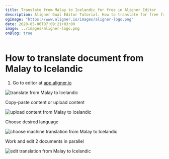 ```yaml
---
title: Translate from Malay to Icelandic for free in Aligner Editor
description: Aligner Dual Editor Tutorial. How to translate for free from Malay to Icelandic. Aligner is multilingual document management platform. 
ogImage: "https://www.aligner.io/images/aligner-logo.png"
date: 2020-05-06T07:09:21+03:00
image: ../images/aligner-logo.png
onBlog: true
---
```


# How to translate document from Malay to Icelandic

1. Go to editor at [app.aligner.io](https://app.aligner.io "Aligner App web page")

![translate from Malay to Icelandic](../aligner-blank-editor.png "translate from Malay to Icelandic")

Copy-paste content or upload content

![upload content from Malay to Icelandic](../aligner-uploaded-document.png "upload content from Malay to Icelandic")

Choose desired language

![choose machine translation from Malay to Icelandic](../aligner-language-dropdown.png "choose machine translation from Malay to Icelandic")

Work and edit 2 documents in parallel

![edit translation from Malay to Icelandic](../aligner-double-sitded-editor.png "edit translation from Malay to Icelandic")

